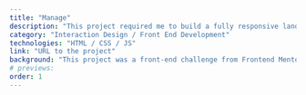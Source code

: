 ```yaml
---
title: "Manage"
description: "This project required me to build a fully responsive landing page to the designs provided. I used HTML5, along with CSS Grid and JavaScript for the areas that required interactivity, such as the testimonial slider."
category: "Interaction Design / Front End Development"
technologies: "HTML / CSS / JS"
link: "URL to the project"
background: "This project was a front-end challenge from Frontend Mentor. It’s a platform that enables you to practice building websites to a design and project brief. Each challenge includes mobile and desktop designs to show how the website should look at different screen sizes. Creating these projects has helped me refine my workflow and solve real-world coding problems. I’ve learned something new with each project, helping me to improve and adapt my style."
# previews:
order: 1
---
```

